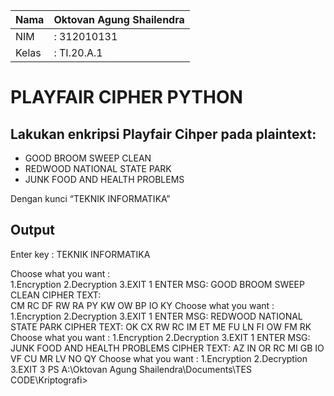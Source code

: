 | Nama  | Oktovan Agung Shailendra|
|-------|-------------------------|
|NIM    |: 312010131              |
|Kelas  |: TI.20.A.1              |

# PLAYFAIR CIPHER PYTHON

## Lakukan enkripsi Playfair Cihper pada plaintext:

- GOOD BROOM SWEEP CLEAN
- REDWOOD NATIONAL STATE PARK
- JUNK FOOD AND HEALTH PROBLEMS

Dengan kunci “TEKNIK INFORMATIKA”

## Output

Enter key : TEKNIK INFORMATIKA

 Choose what you want :  
 1.Encryption 
 2.Decryption 
 3.EXIT 
1
ENTER MSG: GOOD BROOM SWEEP CLEAN
CIPHER TEXT:  
CM RC DF RW RA PY KW OW BP IO KY 
 Choose what you want :          
 1.Encryption
 2.Decryption
 3.EXIT
1
ENTER MSG: REDWOOD NATIONAL STATE PARK
CIPHER TEXT:
OK CX RW RC IM ET ME FU LN FI OW FM RK
 Choose what you want :
 1.Encryption
 2.Decryption
 3.EXIT
1
ENTER MSG: JUNK FOOD AND HEALTH PROBLEMS
CIPHER TEXT:
AZ IN OR RC MI GB IO VF CU MR LV NO QY
 Choose what you want :
 1.Encryption
 2.Decryption
 3.EXIT
3
PS A:\Oktovan Agung Shailendra\Documents\TES CODE\Kriptografi>